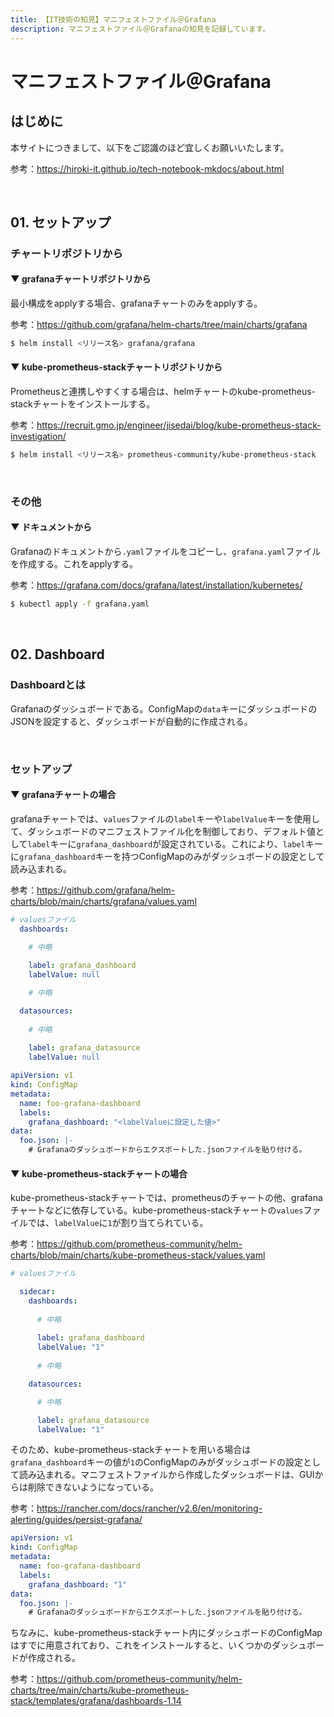 ```yaml
---
title: 【IT技術の知見】マニフェストファイル＠Grafana
description: マニフェストファイル＠Grafanaの知見を記録しています。
---
```


# マニフェストファイル＠Grafana

## はじめに

本サイトにつきまして、以下をご認識のほど宜しくお願いいたします。

参考：https://hiroki-it.github.io/tech-notebook-mkdocs/about.html

<br>

## 01. セットアップ

### チャートリポジトリから

#### ▼ grafanaチャートリポジトリから

最小構成をapplyする場合、grafanaチャートのみをapplyする。

参考：https://github.com/grafana/helm-charts/tree/main/charts/grafana

```bash
$ helm install <リリース名> grafana/grafana
```

#### ▼ kube-prometheus-stackチャートリポジトリから

Prometheusと連携しやすくする場合は、helmチャートのkube-prometheus-stackチャートをインストールする。

参考：https://recruit.gmo.jp/engineer/jisedai/blog/kube-prometheus-stack-investigation/

```bash
$ helm install <リリース名> prometheus-community/kube-prometheus-stack
```

<br>

### その他

#### ▼ ドキュメントから

Grafanaのドキュメントから```.yaml```ファイルをコピーし、```grafana.yaml```ファイルを作成する。これをapplyする。

参考：https://grafana.com/docs/grafana/latest/installation/kubernetes/

```bash
$ kubectl apply -f grafana.yaml
```

<br>

## 02. Dashboard

### Dashboardとは

Grafanaのダッシュボードである。ConfigMapの```data```キーにダッシュボードのJSONを設定すると、ダッシュボードが自動的に作成される。

<br>

### セットアップ

#### ▼ grafanaチャートの場合

grafanaチャートでは、```values```ファイルの```label```キーや```labelValue```キーを使用して、ダッシュボードのマニフェストファイル化を制御しており、デフォルト値として```label```キーに```grafana_dashboard```が設定されている。これにより、```label```キーに```grafana_dashboard```キーを持つConfigMapのみがダッシュボードの設定として読み込まれる。

参考：https://github.com/grafana/helm-charts/blob/main/charts/grafana/values.yaml

```yaml
# valuesファイル
  dashboards:
  
    # 中略

    label: grafana_dashboard
    labelValue: null

    # 中略

  datasources:
  
    # 中略
  
    label: grafana_datasource
    labelValue: null
```

```yaml
apiVersion: v1
kind: ConfigMap
metadata:
  name: foo-grafana-dashboard
  labels:
    grafana_dashboard: "<labelValueに設定した値>"
data:
  foo.json: |-
    # Grafanaのダッシュボードからエクスポートした.jsonファイルを貼り付ける。
```

#### ▼ kube-prometheus-stackチャートの場合

kube-prometheus-stackチャートでは、prometheusのチャートの他、grafanaチャートなどに依存している。kube-prometheus-stackチャートの```values```ファイルでは、```labelValue```に```1```が割り当てられている。

参考：https://github.com/prometheus-community/helm-charts/blob/main/charts/kube-prometheus-stack/values.yaml

```yaml
# valuesファイル

  sidecar:
    dashboards:
    
      # 中略
 
      label: grafana_dashboard
      labelValue: "1"
      
      # 中略

    datasources:

      # 中略

      label: grafana_datasource
      labelValue: "1"
```

そのため、kube-prometheus-stackチャートを用いる場合は```grafana_dashboard```キーの値が```1```のConfigMapのみがダッシュボードの設定として読み込まれる。マニフェストファイルから作成したダッシュボードは、GUIからは削除できないようになっている。

参考：https://rancher.com/docs/rancher/v2.6/en/monitoring-alerting/guides/persist-grafana/

```yaml
apiVersion: v1
kind: ConfigMap
metadata:
  name: foo-grafana-dashboard
  labels:
    grafana_dashboard: "1"
data:
  foo.json: |-
    # Grafanaのダッシュボードからエクスポートした.jsonファイルを貼り付ける。
```

ちなみに、kube-prometheus-stackチャート内にダッシュボードのConfigMapはすでに用意されており、これをインストールすると、いくつかのダッシュボードが作成される。

参考：https://github.com/prometheus-community/helm-charts/tree/main/charts/kube-prometheus-stack/templates/grafana/dashboards-1.14

<br>
